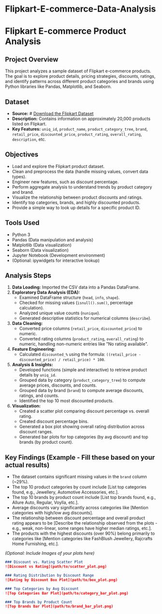 # Flipkart-E-commerce-Data-Analysis

# Flipkart E-commerce Product Analysis

## Project Overview
 
This project analyzes a sample dataset of Flipkart e-commerce products. The goal is to explore product details, pricing strategies, discounts, ratings, and identify patterns across different product categories and brands using Python libraries like Pandas, Matplotlib, and Seaborn.

## Dataset

* **Source:** # [Download the Flipkart Dataset](https://drive.google.com/file/d/1tVMd6DKzFwgLmUdwoGsstT_qZj480Koc/view?usp=sharing)
* **Description:** Contains information on approximately 20,000 products listed on Flipkart.
* **Key Features:** `uniq_id`, `product_name`, `product_category_tree`, `brand`, `retail_price`, `discounted_price`, `product_rating`, `overall_rating`, `description`, etc.

## Objectives

* Load and explore the Flipkart product dataset.
* Clean and preprocess the data (handle missing values, convert data types).
* Engineer new features, such as discount percentage.
* Perform aggregate analysis to understand trends by product category and brand.
* Visualize the relationship between product discounts and ratings.
* Identify top categories, brands, and highly discounted products.
* Provide a simple way to look up details for a specific product ID.

## Tools Used

* Python 3
* Pandas (Data manipulation and analysis)
* Matplotlib (Data visualization)
* Seaborn (Data visualization)
* Jupyter Notebook (Development environment)
* (Optional: ipywidgets for interactive lookup)

## Analysis Steps

1.  **Data Loading:** Imported the CSV data into a Pandas DataFrame.
2.  **Exploratory Data Analysis (EDA):**
    * Examined DataFrame structure (`head`, `info`, `shape`).
    * Checked for missing values (`isnull().sum()`, percentage calculation).
    * Analyzed unique value counts (`nunique`).
    * Generated descriptive statistics for numerical columns (`describe`).
3.  **Data Cleaning:**
    * Converted price columns (`retail_price`, `discounted_price`) to numeric.
    * Converted rating columns (`product_rating`, `overall_rating`) to numeric, handling non-numeric entries like "No rating available".
4.  **Feature Engineering:**
    * Calculated `discounted_%` using the formula: `((retail_price - discounted_price) / retail_price) * 100`.
5.  **Analysis & Insights:**
    * Developed functions (simple and interactive) to retrieve product details by `uniq_id`.
    * Grouped data by category (`product_category_tree`) to compute average prices, discounts, and counts.
    * Grouped data by brand (`brand`) to compute average discounts, ratings, and counts.
    * Identified the top 10 most discounted products.
6.  **Visualization:**
    * Created a scatter plot comparing discount percentage vs. overall rating.
    * Created discount percentage bins.
    * Generated a box plot showing overall rating distribution across discount ranges.
    * Generated bar plots for top categories (by avg discount) and top brands (by product count).

## Key Findings (Example - Fill these based on your actual results)

* The dataset contains significant missing values in the `brand` column (~29%).
* The top 10 product categories by count include [List top categories found, e.g., Jewellery, Automotive Accessories, etc.].
* The top 10 brands by product count include [List top brands found, e.g., Allure Auto, Regular, Voylla, etc.].
* Average discounts vary significantly across categories like [Mention categories with high/low avg discounts].
* The relationship between discount percentage and overall product rating appears to be [Describe the relationship observed from the plots - e.g., weak, non-linear, some ranges have higher median ratings, etc.].
* The products with the highest discounts (over 90%) belong primarily to categories like [Mention categories like FashBlush Jewellery, Rajcrafts Home Furnishing, etc.].

*(Optional: Include Images of your plots here)*

```markdown
### Discount vs. Rating Scatter Plot
![Discount vs Rating](path/to/scatter_plot.png)

### Rating Distribution by Discount Range
![Rating by Discount Box Plot](path/to/box_plot.png)

### Top Categories by Avg Discount
![Top Categories Bar Plot](path/to/category_bar_plot.png)

### Top Brands by Product Count
![Top Brands Bar Plot](path/to/brand_bar_plot.png)
